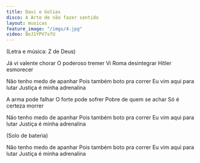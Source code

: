 ```yaml
---
title: Davi e Golias
disco: A Arte de não fazer sentido
layout: musicas
feature_image: "/imgs/4.jpg"
video: BoJ1YPV7sfU
---
```

(Letra e música: Z de Deus)

Já vi valente chorar
O poderoso tremer
Vi Roma desintegrar
Hitler esmorecer

Não tenho medo de apanhar
Pois também boto pra correr
Eu vim aqui para lutar
Justiça é minha adrenalina

A arma pode falhar
O forte pode sofrer
Pobre de quem se achar
Só é certeza morrer

Não tenho medo de apanhar
Pois também boto pra correr 
Eu vim aqui para lutar
Justiça é minha adrenalina 

(Solo de bateria)

Não tenho medo de apanhar 
Pois também boto pra correr 
Eu vim aqui para lutar
Justiça é minha adrenalina
